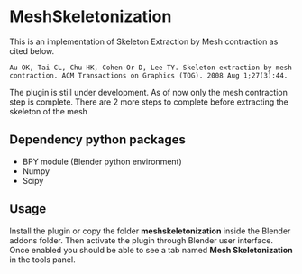 # MeshSkeletonization
This is an implementation of Skeleton Extraction by Mesh contraction as cited below. 

```
Au OK, Tai CL, Chu HK, Cohen-Or D, Lee TY. Skeleton extraction by mesh contraction. ACM Transactions on Graphics (TOG). 2008 Aug 1;27(3):44.
```

The plugin is still under development. As of now only the mesh contraction step is complete. There are 2 more steps to complete before extracting the skeleton of the mesh

Dependency python packages
--------------------------

- BPY module (Blender python environment)
- Numpy
- Scipy

Usage
-----

Install the plugin or copy the folder **meshskeletonization** inside the Blender addons folder. Then activate the plugin through Blender user interface. Once enabled you should be able to see a tab named **Mesh Skeletonization** in the tools panel.


